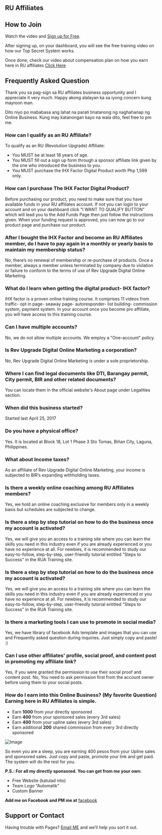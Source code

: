 ## RU Affiliates


## How to Join
Watch the video and [Sign up for Free](https://bit.ly/ruaff2017).

After signing up, on your dashboard, you will see the free training video on how our Top Secret System works. 

Once done, check our video about compensation plan on how you earn here in RU affiliates [Click Here](https://bit.ly/RUCompensation)

## Frequently Asked Question

Thank you sa pag-sign sa RU affiliates business opportunity and I appreciate it very much.
Happy akong alalayan ka sa iyong concern kung mayroon man. 

Dito niyo po mababasa ang lahat na parati tinatanong ng naghahanap ng Online Business. Kung may katanongan kayo na wala dito, feel free to pm me.


### How can I qualify as an RU Affiliate? 	
To qualify as an RU (Revolution Upgrade) Affiliate:

 - You MUST be at least 18 years of age.
 - You MUST fill out a sign up form through a sponsor affiliate link given by the one who introduced the business to you.
 - You MUST purchase the IHX Factor Digital Product worth Php 1,599 only.
 
### How 	can I purchase The IHX Factor Digital Product? 	
Before purchasing our product, you need to make sure that you have 	available funds in your RU affiliates account. If not you can login 	to your account 	and on your dashboard click "I 	WANT TO QUALIFY BUTTON" which will lead you to the Add 	Funds Page 	then just follow the instructions given. When your funding request is approved, you can now go to our product page and purchase our product.
 
### After I bought the IHX Factor and become an RU Affiliates member, do I 	have to pay again in a monthly or yearly basis to maintain my 	membership status? 	
No, there’s no renewal of membership or re-purchase of products. Once a member, always a member unless terminated by company due to violation or failure to conform to the terms of use of Rev Upgrade Digital Online Marketing.
 
### What do I learn when getting the digital product- IHX factor? 
IHX factor is a proven online training course. It comprises 11 videos 	from traffic- opt in page- seaway page- autoresponder- list building- commission system, payment system. In your account once you become pro affiliate, you will have access to this training course.  
 
### Can I have multiple accounts? 	
No, we do not allow multiple accounts. We employ a "One-account" policy.
 
### Is Rev Upgrade Digital Online Marketing a corporation? 	
No, Rev Upgrade Digital Online Marketing is under a sole proprietorship.
 
### Where 	I can find legal documents like DTI, Barangay permit, City permit, 	BIR and other related documents? 	
You can locate them in the official website's About 	page under Legalities section.
 
### When did this business started? 
Started 	last April 25, 2017
 
### Do 	you have a physical office? 	
Yes. It is located at Block 18, Lot 1 Phase 3 Sto Tomas, Biñan 	City, Laguna, Philippines.
 
### What about Income taxes? 	
As an affiliate of Rev Upgrade Digital Online Marketing, your income 	is subjected to BIR’s expanding withholding taxes.
 
### Is there a weekly online coaching among RU Affiliates members? 	
Yes, we hold an online coaching exclusive for members only in a 	weekly basis but schedules are subjected to change.
 
### Is there a step by step tutorial on how to do the business once my 	account is activated? 	
Yes, we will give you an access to a training site where you can learn the skills you need in this industry even if you are already 	experienced or you have no experience at all. For newbies, it is recommended to study our easy-to-follow, step-by-step, user-friendly 	tutorial entitled "Steps to Success" in the RUA Training 	site.
 
### Is there a step by step tutorial on how to do the business once my 	account is activated? 	
Yes, we will give you an access to a training site where you can learn the skills you need in this industry even if you are already experienced or you have no experience at all. For newbies, it is recommended to study our easy-to-follow, step-by-step, user-friendly 	tutorial entitled "Steps to Success" in the RUA Training 	site.
 
### Is there a marketing tools I can use to promote in social media? 
Yes, we have library of facebook Ads template and images that you can use and Frequently asked question during inquiries. Just simply copy and paste! :)
 
### Can I use other affiliates' profile, social proof, and content post in 	promoting my affiliate link? 	
Yes, if you were granted the permission to use their social proof 	and content post. No, You need to ask permission first from the 	account owner before using them to your social posts.
 
### How do I earn into this Online Business? (My favorite Question) Earning 	here in RU Affiliates is simple. 
- Earn **1000** from your directly sponsored 
- Earn **400** from your sponsored sales (every 3rd sales) 	
- Earn **400** from your upline sales (every 3rd sales) 
- Earn 	additional **200** shared commission from every 3rd directly sponsored 	

![Image](src)

So even you are a sleep, you are earning 400 pesos from your Upline sales and sponsored sales. Just copy and paste, promote your link and get paid. The system will do the rest for you.

**P.S.: For all my directly sponsored. You can get from me your own:**
- Free Website (katulad nito)
- Team Logo “Automatik”
- Custom Banner

**Add me on Facebook and PM me at** [facebook](facebook.com/ruaff2017)

## Support or Contact

Having trouble with Pages? [Email ME](emailto:glen20web@gmail.com) and we’ll help you sort it out.

